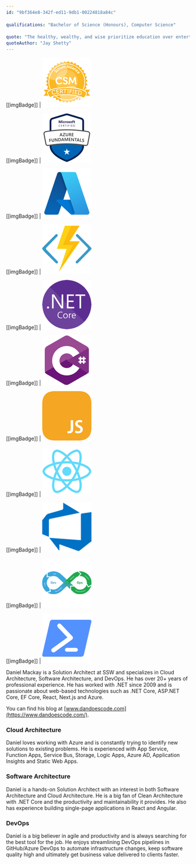 ```yaml
---
id: "9bf364e8-342f-ed11-9db1-00224818a84c"

qualifications: "Bachelor of Science (Honours), Computer Science"

quote: "The healthy, wealthy, and wise prioritize education over entertainment"
quoteAuthor: "Jay Shetty"
---
```


[[imgBadge]]
| ![CSM_Badge](../badges/Certification-scrumalliance-master.png)

[[imgBadge]]
| ![Azure Fundamentals](../badges/Certification-microsoft-azure-fundamentals.png)

[[imgBadge]]
| ![Azure](../badges/Business-microsoft-azure.png)

[[imgBadge]]
| ![Azure Functions](../badges/Developer-azure-function.png)

[[imgBadge]]
| ![.NET Core](../badges/Developer-dotnet-core.png)

[[imgBadge]]
| ![C#](../badges/Developer-c-sharp.png)

[[imgBadge]]
| ![JS](../badges/Developer-js.png)

[[imgBadge]]
| ![React](../badges/Developer-react.png)

[[imgBadge]]
| ![Azure DevOps](../badges/Business-microsoft-azure-devops.png)

[[imgBadge]]
| ![DevOps](../badges/Developer-devops.png)

[[imgBadge]]
| ![PowerShell](../badges/Developer-powershell.png)

Daniel Mackay is a Solution Architect at SSW and specializes in Cloud Architecture, Software Architecture, and DevOps.  He has over 20+ years of professional experience.  He has worked with .NET since 2009 and is passionate about web-based technologies such as .NET Core, ASP.NET Core, EF Core, React, Next.js and Azure.

You can find his blog at [www.dandoescode.com](https://www.dandoescode.com/).

### Cloud Architecture

Daniel loves working with Azure and is constantly trying to identify new solutions to existing problems.  He is experienced with App Service, Function Apps, Service Bus, Storage, Logic Apps, Azure AD, Application Insights and Static Web Apps.

### Software Architecture

Daniel is a hands-on Solution Architect with an interest in both Software Architecture and Cloud Architecture.  He is a big fan of Clean Architecture with .NET Core and the productivity and maintainability it provides. He also has experience building single-page applications in React and Angular.

### DevOps

Daniel is a big believer in agile and productivity and is always searching for the best tool for the job.  He enjoys streamlining DevOps pipelines in GitHub/Azure DevOps to automate infrastructure changes, keep software quality high and ultimately get business value delivered to clients faster.
